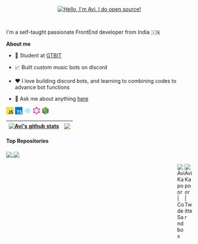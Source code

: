 
<p align="center"><a href="https://avikapoor24.github.io"><img width="80%" alt="Hello, I'm Avi. I do open source!" src="./assets/gh-readme-header.png" /></a></p>

<br />

I'm a self-taught passionate FrontEnd developer from India 🇮🇳

**About me**

- 💼 Student at [GTBIT](http://gtbit.org/)

- 📈 Built custom music bots on discord

- ❤️ I love building discord bots, and learning to combining codes to advance bot functions

- 💬 Ask me about anything [here](https://github.com/https://avikapoor24/avikapoor24/issues)

<code><img height="20" alt="javascript" src="https://raw.githubusercontent.com/github/explore/80688e429a7d4ef2fca1e82350fe8e3517d3494d/topics/javascript/javascript.png"></code>
<code><img height="20" alt="typescript" src="https://raw.githubusercontent.com/github/explore/80688e429a7d4ef2fca1e82350fe8e3517d3494d/topics/typescript/typescript.png"></code>
<code><img height="20" alt="react" src="https://raw.githubusercontent.com/github/explore/80688e429a7d4ef2fca1e82350fe8e3517d3494d/topics/react/react.png"></code>
<code><img height="20" alt="graphql" src="https://raw.githubusercontent.com/github/explore/5c058a388828bb5fde0bcafd4bc867b5bb3f26f3/topics/graphql/graphql.png"></code>
<code><img height="20" alt="nodejs" src="https://raw.githubusercontent.com/github/explore/80688e429a7d4ef2fca1e82350fe8e3517d3494d/topics/nodejs/nodejs.png"></code>    


| <a href="https://github.com/avikapoor24/github-readme-stats"><img align="center" src="https://github-readme-stats.vercel.app/api?username=avikapoor24&show_icons=true&include_all_commits=true&theme=buefy&hide_border=true" alt="Avi's github stats" /></a> | <a href="https://github.com/avikapoor24/github-readme-stats"><img align="center" src="https://github-readme-stats.vercel.app/api/top-langs/?username=avikapoor24&layout=compact&theme=buefy&hide_border=true" /></a> |
| ------------- | ------------- |

#### Top Repositories


<a href="https://github.com/avikapoor24/github-readme-stats">
  <img align="center" src="https://github-readme-stats.vercel.app/api/pin/?username=avikapoor24&repo=github-readme-stats&theme=buefy" />
</a>
<a href="https://github.com/avikapoor24/avikapoor24.github.io">
  <img align="center" src="https://github-readme-stats.vercel.app/api/pin/?username=avikapoor24&repo=avikapoor24.github.io&theme=buefy" />
</a>

<br />
<br />

<a href="https://twitter.com/avikapoor_16">
  <img align="right" alt="Avi Kapoor | Twitter" width="21px" src="https://raw.githubusercontent.com/avikapoor24/avikapoor24/master/assets/twitter.svg" />
</a>
<a href="https://codesandbox.io/u/avikapoor24">
  <img align="right" alt="Avi Kapoor | CodeSandbox" width="20px" src="https://raw.githubusercontent.com/avikapoor24/avikapoor24/master/assets/codesandbox.svg" />
</a>
